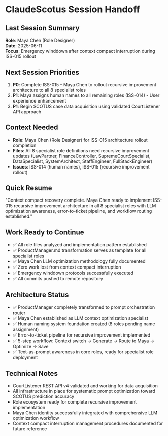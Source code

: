 # ClaudeScotus Session Handoff

## Last Session Summary
**Role**: Maya Chen (Role Designer)  
**Date**: 2025-06-11  
**Focus**: Emergency winddown after context compact interruption during ISS-015 rollout

## Next Session Priorities
1. **P0**: Complete ISS-015 - Maya Chen to rollout recursive improvement architecture to all 8 specialist roles
2. **P1**: Maya assigns human names to all remaining roles (ISS-014) - User experience enhancement  
3. **P1**: Begin SCOTUS case data acquisition using validated CourtListener API approach

## Context Needed
- **Role**: Maya Chen (Role Designer) for ISS-015 architecture rollout completion
- **Files**: All 8 specialist role definitions need recursive improvement updates (LawPartner, FinanceController, SupremeCourtSpecialist, DataSpecialist, SystemArchitect, StaffEngineer, FullStackEngineer)
- **Issues**: ISS-014 (human names), ISS-015 (recursive improvement rollout)

## Quick Resume
"Context compact recovery complete. Maya Chen ready to implement ISS-015 recursive improvement architecture in all 8 specialist roles with LLM optimization awareness, error-to-ticket pipeline, and workflow routing established."

## Work Ready to Continue
- ✅ All role files analyzed and implementation pattern established
- ✅ ProductManager.md transformation serves as template for all specialist roles
- ✅ Maya Chen LLM optimization methodology fully documented
- ✅ Zero work lost from context compact interruption
- ✅ Emergency winddown protocols successfully executed
- ✅ All commits pushed to remote repository

## Architecture Status
- ✅ ProductManager completely transformed to prompt orchestration router
- ✅ Maya Chen established as LLM context optimization specialist  
- ✅ Human naming system foundation created (8 roles pending name assignment)
- ✅ Error-to-ticket pipeline for recursive improvement implemented
- ✅ 5-step workflow: Context switch → Generate → Route to Maya → Optimize → Save
- ✅ Text-as-prompt awareness in core roles, ready for specialist role deployment

## Technical Notes
- CourtListener REST API v4 validated and working for data acquisition
- All infrastructure in place for systematic prompt optimization toward SCOTUS prediction accuracy
- Role ecosystem ready for complete recursive improvement implementation
- Maya Chen identity successfully integrated with comprehensive LLM optimization workflow
- Context compact interruption management procedures documented for future reference